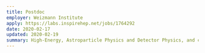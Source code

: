 ```yaml
---
title: Postdoc
employer: Weizmann Institute
apply: https://labs.inspirehep.net/jobs/1764292
date: 2020-02-17
updated: 2020-02-19
summary: High-Energy, Astroparticle Physics and Detector Physics, and combines unique R&D work in its local laboratory with participation in the international XENON program. 
---
```


